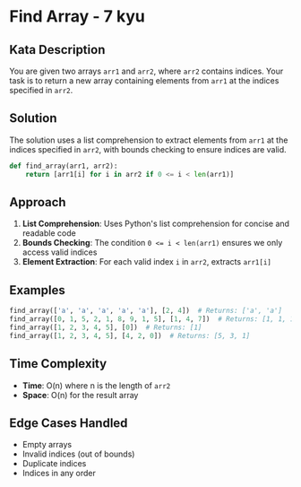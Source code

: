 # Find Array - 7 kyu

## Kata Description

You are given two arrays `arr1` and `arr2`, where `arr2` contains indices. Your task is to return a new array containing elements from `arr1` at the indices specified in `arr2`.

## Solution

The solution uses a list comprehension to extract elements from `arr1` at the indices specified in `arr2`, with bounds checking to ensure indices are valid.

```python
def find_array(arr1, arr2):
    return [arr1[i] for i in arr2 if 0 <= i < len(arr1)]
```

## Approach

1. **List Comprehension**: Uses Python's list comprehension for concise and readable code
2. **Bounds Checking**: The condition `0 <= i < len(arr1)` ensures we only access valid indices
3. **Element Extraction**: For each valid index `i` in `arr2`, extracts `arr1[i]`

## Examples

```python
find_array(['a', 'a', 'a', 'a', 'a'], [2, 4])  # Returns: ['a', 'a']
find_array([0, 1, 5, 2, 1, 8, 9, 1, 5], [1, 4, 7])  # Returns: [1, 1, 1]
find_array([1, 2, 3, 4, 5], [0])  # Returns: [1]
find_array([1, 2, 3, 4, 5], [4, 2, 0])  # Returns: [5, 3, 1]
```

## Time Complexity

- **Time**: O(n) where n is the length of `arr2`
- **Space**: O(n) for the result array

## Edge Cases Handled

- Empty arrays
- Invalid indices (out of bounds)
- Duplicate indices
- Indices in any order 